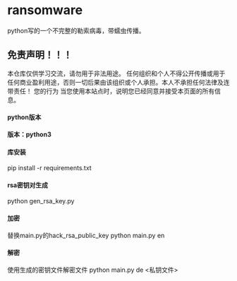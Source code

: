 # ransomware
python写的一个不完整的勒索病毒，带蠕虫传播。

## 免责声明！！！
本仓库仅供学习交流，请勿用于非法用途。
任何组织和个人不得公开传播或用于任何商业盈利用途，否则一切后果由该组织或个人承担。本人不承担任何法律及连带责任！
您的行为
当您使用本站点时，说明您已经同意并接受本页面的所有信息。

#### python版本
**版本：python3**

#### 库安装
pip install -r requirements.txt

#### rsa密钥对生成
python gen_rsa_key.py

#### 加密
替换main.py的hack_rsa_public_key
python main.py en

#### 解密
使用生成的密钥文件解密文件
python main.py de <私钥文件>
